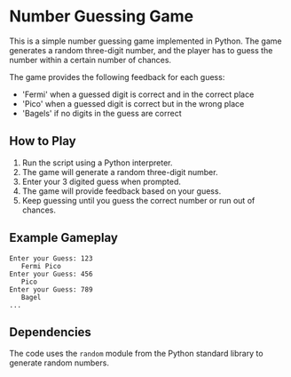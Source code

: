 # Number Guessing Game

This is a simple number guessing game implemented in Python. The game generates a random three-digit number, and the player has to guess the number within a certain number of chances.

The game provides the following feedback for each guess:

- 'Fermi' when a guessed digit is correct and in the correct place
- 'Pico' when a guessed digit is correct but in the wrong place
- 'Bagels' if no digits in the guess are correct

## How to Play

1. Run the script using a Python interpreter.
2. The game will generate a random three-digit number.
3. Enter your 3 digited guess  when prompted.
4. The game will provide feedback based on your guess.
5. Keep guessing until you guess the correct number or run out of chances.

## Example Gameplay

```
Enter your Guess: 123
   Fermi Pico      
Enter your Guess: 456
   Pico      
Enter your Guess: 789
   Bagel
...
```

## Dependencies

The code uses the `random` module from the Python standard library to generate random numbers.

